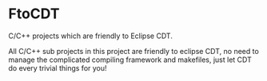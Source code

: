 # FtoCDT
C/C++ projects which are friendly to Eclipse CDT.


All C/C++ sub projects in this project are friendly to eclipse CDT, no need to manage the complicated compiling framework and makefiles, just let CDT do every trivial things for you! 
